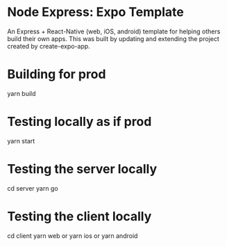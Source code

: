 # Node Express: Expo Template

An Express + React-Native (web, iOS, android) template for helping others build their own apps.
This was built by updating and extending the project created by create-expo-app.

# Building for prod
yarn build

# Testing locally as if prod
yarn start

# Testing the server locally
cd server
yarn go

# Testing the client locally
cd client
yarn web or yarn ios or yarn android
